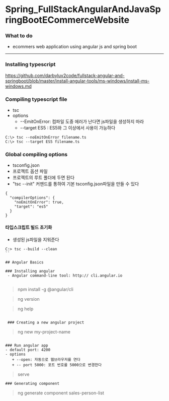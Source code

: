 # Spring_FullStackAngularAndJavaSpringBootECommerceWebsite

### What to do
 - ecommers web application using angular js and spring boot

-------------------
### Installing typescript

https://github.com/darbyluv2code/fullstack-angular-and-springboot/blob/master/install-angular-tools/ms-windows/install-ms-windows.md


### Compiling typescript file
 - tsc
 - options
    + --EmitOnError: 컴파일 도중 에러가 난다면 js파일을 생성하지 마라
    + --target ES5 : ES5와 그 이상에서 사용이 가능하다
```
C:\> tsc --noEmitOnError filename.ts
C:\> tsc --target ES5 filename.ts

```

### Global compiling options
 - tsconfig.json
 - 프로젝트 옵션 파일
 - 프로젝트의 루트 폴더에 두면 된다
 - "tsc --init" 커맨드를 통하여 기본 tsconfig.json파일을 만들 수 있다

```
{
  "compilerOptions": {
    "noEmitOnError": true,
    "target": "es5"
  }
}

```

#### 타입스크립트 빌드 초기화
 - 생성된 js파일을 지워준다
```
C:> tsc --build --clean
``

## Angular Basics

### Installing angular
 - Angular command-line tool: http:// cli.angular.io
 
 ```
> npm install -g @angular/cli

> ng version

> ng help

```
 
 ### Creating a new angular project
 ```
> ng new my-project-name
 ```

### Run angular app
 - default port: 4200
 - options
    + --open: 자동으로 웹브라우저를 연다
    + -- port 5000: 포트 번호를 5000으로 변경한다 
```
> serve
```
### Generating component
```
> ng generate component sales-person-list
```
				
